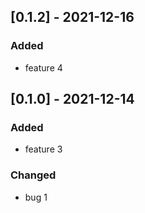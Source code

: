 ## [0.1.2] - 2021-12-16

### Added
- feature 4

## [0.1.0] - 2021-12-14

### Added
- feature 3

### Changed
- bug 1
